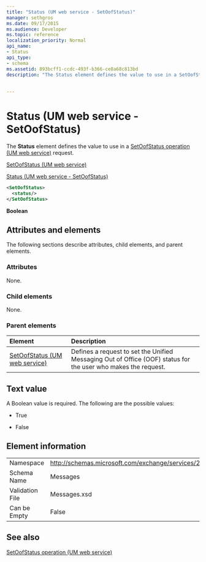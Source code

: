 ```yaml
---
title: "Status (UM web service - SetOofStatus)"
manager: sethgros
ms.date: 09/17/2015
ms.audience: Developer
ms.topic: reference
localization_priority: Normal
api_name:
- Status
api_type:
- schema
ms.assetid: 893bcff1-ccdc-493f-b366-ce8a68c813bd
description: "The Status element defines the value to use in a SetOofStatus operation (UM web service) request."
 
 
---
```


# Status (UM web service - SetOofStatus)

The **Status** element defines the value to use in a [SetOofStatus operation (UM web service)](setoofstatus-operation-um-web-service.md) request. 
  
[SetOofStatus (UM web service)](setoofstatus-um-web-service.md)
  
[Status (UM web service - SetOofStatus)](status-um-web-servicesetoofstatus.md)
  
```xml
<SetOofStatus>
  <status/>
</SetOofStatus>
```

 **Boolean**
## Attributes and elements

The following sections describe attributes, child elements, and parent elements.
  
### Attributes

None.
  
### Child elements

None.
  
### Parent elements

|**Element**|**Description**|
|:-----|:-----|
|[SetOofStatus (UM web service)](setoofstatus-um-web-service.md) <br/> |Defines a request to set the Unified Messaging Out of Office (OOF) status for the user who makes the request.  <br/> |
   
## Text value

A Boolean value is required. The following are the possible values:
  
- True
    
- False
    
## Element information

|||
|:-----|:-----|
|Namespace  <br/> |http://schemas.microsoft.com/exchange/services/2006/messages  <br/> |
|Schema Name  <br/> |Messages  <br/> |
|Validation File  <br/> |Messages.xsd  <br/> |
|Can be Empty  <br/> |False  <br/> |
   
## See also



[SetOofStatus operation (UM web service)](setoofstatus-operation-um-web-service.md)

